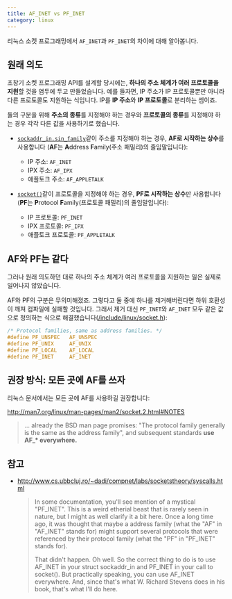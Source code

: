 ```yaml
---
title: AF_INET vs PF_INET
category: linux
---
```


리눅스 소켓 프로그래밍에서 `AF_INET`과 `PF_INET`의 차이에 대해 알아봅니다.

## 원래 의도

초창기 소켓 프로그래밍 API를 설계할 당시에는, **하나의 주소 체계가 여러 프로토콜을 지원**할 것을 염두에 두고 만들었습니다. 예를 들자면, IP 주소가 IP 프로토콜뿐만 아니라 다른 프로토콜도 지원하는 식입니다. IP를 **IP 주소**와 **IP 프로토콜**로 분리하는 셈이죠.

둘의 구분을 위해 **주소의 종류**를 지정해야 하는 경우와 **프로토콜의 종류**를 지정해야 하는 경우 각각 다른 값을 사용하기로 했습니다.

- [`sockaddr_in.sin_family`](http://man7.org/linux/man-pages/man7/ip.7.html)같이 주소를 지정해야 하는 경우, **AF로 시작하는 상수**를 사용합니다 (**AF**는 **A**ddress **F**amily(주소 패밀리)의 줄임말입니다):

    - IP 주소: `AF_INET`
    - IPX 주소: `AF_IPX`
    - 애플토크 주소: `AF_APPLETALK`

- [`socket()`](http://man7.org/linux/man-pages/man2/socket.2.html)같이 프로토콜을 지정해야 하는 경우, **PF로 시작하는 상수**만 사용합니다 (**PF**는 **P**rotocol **F**amily(프로토콜 패밀리)의 줄임말입니다):

    - IP 프로토콜: `PF_INET`
    - IPX 프로토콜: `PF_IPX`
    - 애플토크 프로토콜: `PF_APPLETALK`

## AF와 PF는 같다

그러나 원래 의도하던 대로 하나의 주소 체계가 여러 프로토콜을 지원하는 일은 실제로 일어나지 않았습니다.

AF와 PF의 구분은 무의미해졌죠. 그렇다고 둘 중에 하나를 제거해버린다면 하위 호환성이 깨져 컴파일에 실패할 것입니다. 그래서 제거 대신 `PF_INET`와 `AF_INET` 모두 같은 값으로 정의하는 식으로 해결했습니다([/include/linux/socket.h](https://github.com/torvalds/linux/blob/26bc672134241a080a83b2ab9aa8abede8d30e1c/include/linux/socket.h#L215-L219)):

```c
/* Protocol families, same as address families. */
#define PF_UNSPEC	AF_UNSPEC
#define PF_UNIX		AF_UNIX
#define PF_LOCAL	AF_LOCAL
#define PF_INET		AF_INET
```

## 권장 방식: 모든 곳에 AF를 쓰자

리눅스 문서에서는 모든 곳에 AF를 사용하길 권장합니다:

<http://man7.org/linux/man-pages/man2/socket.2.html#NOTES>
> ... already the BSD man page promises: "The protocol family generally is the same as the address family", and subsequent standards **use AF_\* everywhere.**

## 참고

- <http://www.cs.ubbcluj.ro/~dadi/compnet/labs/socketstheory/syscalls.html>

    > In some documentation, you'll see mention of a mystical "PF_INET". This is a weird etherial beast that is rarely seen in nature, but I might as well clarify it a bit here. Once a long time ago, it was thought that maybe a address family (what the "AF" in "AF_INET" stands for) might support several protocols that were referenced by their protocol family (what the "PF" in "PF_INET" stands for).
    >
    > That didn't happen. Oh well. So the correct thing to do is to use AF_INET in your struct sockaddr_in and PF_INET in your call to socket(). But practically speaking, you can use AF_INET everywhere. And, since that's what W. Richard Stevens does in his book, that's what I'll do here.

